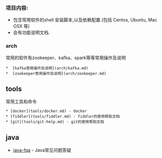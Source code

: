 
### 项目内容:

- 包含常用软件的shell 安装脚本,以及依赖配置.(包括 Centos, Ubuntu, Mac OSX 等)
- 会有功能说明文档.

### arch

常用的软件有zookeeper、kafka、spark等等常用操作及说明

	*  [kafka常用操作及说明](arch/kafka.md) 
	*  [zookeeper常用操作及说明](arch/zookeeper.md) 



## tools

常用工具和命令

	* [docker](tools/docker.md) - docker
	* [fiddler](tools/fiddler.md) - fiddler的使用帮助文档
	* [git](tools/git-help.md) - git的使用帮助文档



## java

* [java-fqa](java/java-fqa.md) - Java常见问题答疑

  


